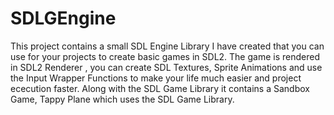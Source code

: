 # SDLGEngine

This project contains a small SDL Engine Library I have created that you can use for your projects to create basic games in SDL2.
The game is rendered in SDL2 Renderer , you can create SDL Textures, Sprite Animations and use the Input Wrapper Functions to make
your life much easier and project ececution faster. Along with the SDL Game Library it contains a Sandbox Game, Tappy Plane which uses
the SDL Game Library.




